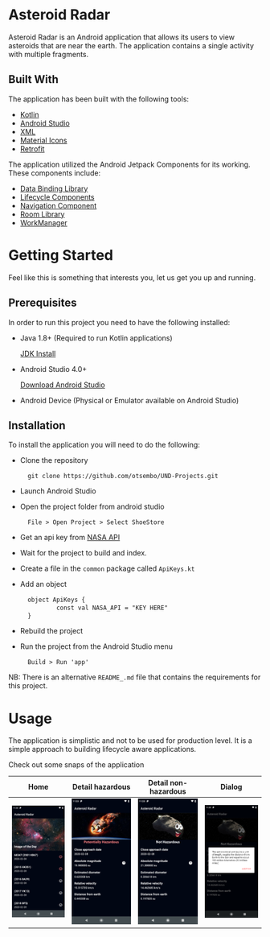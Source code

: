 # Asteroid Radar

Asteroid Radar is an Android application that allows its users to view asteroids that are near the earth. The application contains a single activity with multiple fragments.

## Built With
The application has been built with the following tools:

* [Kotlin](https://www.kotlinlang.org/)
* [Android Studio](https://www.developer.android.com/)
* [XML](https://en.wikipedia.org/wiki/XML)
* [Material Icons](https://fonts.google.com/icons)
* [Retrofit](https://square.github.io/retrofit/)

The application utilized the Android Jetpack Components for its working. These components include:

* [Data Binding Library](https://developer.android.com/topic/libraries/data-binding)
* [Lifecycle Components](https://developer.android.com/topic/libraries/architecture/viewmodel)
* [Navigation Component](https://developer.android.com/guide/navigation)
* [Room Library](https://developer.android.com/training/data-storage/room)
* [WorkManager](https://developer.android.com/topic/libraries/architecture/workmanager?gclsrc=ds&gclsrc=ds)


# Getting Started
Feel like this is something that interests you, let us get you up and running.

## Prerequisites
In order to run this project you need to have the following installed:

* Java 1.8+ (Required to run Kotlin applications)

    [JDK Install](https://docs.oracle.com/en/java/javase/11/install/overview-jdk-installation.html#GUID-8677A77F-231A-40F7-98B9-1FD0B48C346A)

* Android Studio 4.0+

    [Download Android Studio](https://developer.android.com/studio?gclid=Cj0KCQiAw9qOBhC-ARIsAG-rdn7VX4kjwjz9K8jzhfx3e8zA05HB1xKz0LEcIaYrq8KCwyAHfpIOfl4aAjikEALw_wcB&gclsrc=aw.ds)

* Android Device (Physical or Emulator available on Android Studio)

## Installation

To install the application you will need to do the following:

* Clone the repository
    
        git clone https://github.com/otsembo/UND-Projects.git

* Launch Android Studio
* Open the project folder from android studio

        File > Open Project > Select ShoeStore

* Get an api key from [NASA API](https://api.nasa.gov/)
* Wait for the project to build and index.
* Create a file in the ```common``` package called ```ApiKeys.kt```
* Add an object

        object ApiKeys { 
                const val NASA_API = "KEY HERE"
        }

* Rebuild the project
* Run the project from the Android Studio menu

        Build > Run 'app'

NB: There is an alternative ```README_.md``` file that contains the requirements for this project.

# Usage

The application is simplistic and not to be used for production level. It is a simple approach to building lifecycle aware applications.

Check out some snaps of the application

 Home | Detail hazardous | Detail non-hazardous | Dialog |
 ----- | ------- | ----------- | -------- |
 <img src="screenshots/screen_1.png" width="150"> | <img src="screenshots/screen_2.png" width="150"> | <img src="screenshots/screen_3.png" width="150"> | <img src="screenshots/screen_4.png" width="150"> |

